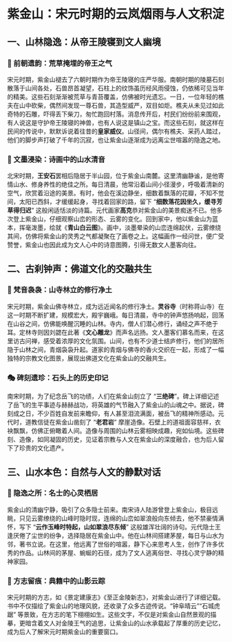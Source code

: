 # 紫金山：宋元时期的云岚烟雨与人文积淀  
## 一、山林隐逸：从帝王陵寝到文人幽境​
### 🔑 前朝遗韵：荒草掩埋的帝王之气​
宋元时期，紫金山褪去了六朝时期作为帝王陵寝的庄严华服。南朝时期的陵墓石刻散落于山间各处，石兽昂首凝望，石柱上的纹饰虽历经风雨侵蚀，仍依稀可见当年的精美。这些石刻渐渐被荒草与青苔覆盖，仿佛被时光遗忘。​
一日，一位年轻的樵夫在山中砍柴，偶然间发现一尊石兽，其造型威严，双目如炬。樵夫从未见过如此奇特的石雕，吓得丢下柴刀，匆忙跑回村落。消息传开后，村民们纷纷前来围观，有人说这是守护帝王陵寝的神兽，也有人说这是镇山之宝。而这些石刻，就这样在民间的传说中，默默诉说着往昔的**皇家威仪**。山径间，偶尔有樵夫、采药人踏过，他们的脚步声打破了千年的沉寂，也让紫金山逐渐成为远离尘世喧嚣的隐逸之地。​
### 🌾 文墨浸染：诗画中的山水清音​
北宋时期，**王安石**罢相后隐居于半山园，位于紫金山南麓。这里清幽静谧，是他寄情山水、修身养性的绝佳之所。每日清晨，他常沿着山间小径漫步，呼吸着清新的空气，欣赏着沿途的美景。有时，他会在溪边静坐，细数着飘落的花瓣，不知不觉间，太阳已西斜，才缓缓起身，寻找着回家的路，留下 “**细数落花因坐久，缓寻芳草得归迟**” 这般闲适恬淡的诗篇。​
元代画家**高克**恭对紫金山的美景痴迷不已。他多次登上紫金山，仔细观察山峦的形态、云雾的变化。回到家中，他以紫金山为蓝本，挥毫泼墨，绘就《**青山白云图**》。画中，淡墨晕染的山峦连绵起伏，云雾缭绕其间，仿佛将紫金山的灵秀之气都凝聚在了画卷之上。这幅画作一经问世，便广受赞誉，紫金山也因此成为文人心中的诗意图腾，引得无数文人墨客向往。​
## 二、古刹钟声：佛道文化的交融共生​
### 📜 梵音袅袅：山寺林立的修行净土​
宋元时期，紫金山佛寺林立，成为远近闻名的修行净土。**灵谷寺**（时称蒋山寺）在这一时期不断扩建，规模宏大，殿宇巍峨。每日清晨，寺中的钟声悠扬响起，回荡在山谷之间，仿佛能唤醒沉睡的山林。寺内，僧人们潜心修行，诵经之声不绝于耳。​
定林寺则因刘勰在此著《**文心雕龙**》而声名远扬。文人墨客们慕名而来，在这里访古问禅，感受着浓厚的文化氛围。山间，也有不少道士结庐修行，他们的居所隐于山林之间，青烟袅袅升起。道家的青烟与佛寺的香火交织在一起，形成了一幅独特的宗教文化图景，展现出佛道文化在紫金山的交融共生。​
### 🎭 碑刻遗珍：石头上的历史印记​
南宋时期，为了纪念岳飞的功绩，人们在紫金山刻立了 “**三绝碑**”。碑上详细记述了岳飞的生平事迹与赫赫战功，将英雄的气节融入了紫金山的山魂之中。据说，碑刻成之日，不少百姓自发前来瞻仰，有人甚至泪流满面，被岳飞的精神所感动。​
元代时，道教信徒在紫金山凿刻了 “**老君岩**” 摩崖造像。石壁上的道祖面容慈祥，衣袂飘飘，仿佛正俯瞰着人间。造像与周围的山林云雾相映成趣，宛如仙境。这些碑刻、造像，如同凝固的历史，见证着宗教与人文在紫金山的深度融合，也为后人留下了珍贵的文化遗产。​
## 三、山水本色：自然与人文的静默对话​
### 🌳 隐逸之所：名士的心灵栖居​
紫金山的清幽宁静，吸引了众多隐士前来。南宋诗人陆游曾登上紫金山，极目远眺，只见云雾缭绕的山峰时隐时现，连绵的山峦如翠浪般向东倾去，他不禁豪情满怀，写下 “**云作玉峰时特起，山如翠浪尽东倾**” 这般雄浑壮阔的诗句。​
元代隐士王逢厌倦了尘世的纷争，选择隐居在紫金山中。他在山林间搭建茅屋，每日与山水为邻，著书立说。在这里，他远离了世俗的喧嚣，静下心来思考人生，创作了许多优秀的作品。山林间的茅屋、蜿蜒的石径，成为了文人逃离俗世、寻找心灵宁静的精神家园。​
### 📖 方志留痕：典籍中的山影云踪​
宋元时期的方志，如《景定建康志》《至正金陵新志》，对紫金山进行了详细记载。书中不仅描绘了紫金山的地理风貌，还收录了众多古迹传说。“钟阜晴云”“石城虎踞” 等景致，在方志的笔下栩栩如生。这些文字，不仅是对紫金山自然景观的描摹，更暗含着文人对金陵王气的追思，让紫金山的山水承载起了厚重的历史记忆，成为后人了解宋元时期紫金山的重要窗口。